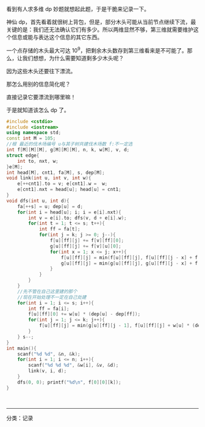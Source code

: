   
  
看到有人求多维 dp 妙题就想起此题，于是干脆来记录一下。  
  
神仙 dp，首先看着就很树上背包，但是，部分木头可能从当前节点继续下流，最关键的是：我们还无法确认它们有多少。所以两维显然不够，第三维就需要维护这个信息或能与表达这个信息的其它东西。  
  
一个点存储的木头最大可达 $10^9$，把剩余木头数存到第三维看来是不可能了。那么，让我们想想，为什么需要知道剩多少木头呢？  
  
因为这些木头还要往下漂流。  
  
那怎么用别的信息简化呢？  
  
直接记录它要漂流到哪里嘛！  
  
于是就知道该怎么 dp 了。  
```cpp  
#include <cstdio>  
#include <iostream>  
using namespace std;  
const int M = 105;  
//根 最近的伐木场编号 u与其子树共建伐木场数 f:不一定选   
int f[M][M][M], g[M][M][M], n, k, w[M], v, d;  
struct edge{  
    int to, nxt, w;  
}e[M];  
int head[M], cnt1, fa[M], s, dep[M];  
void link(int u, int v, int w){  
    e[++cnt1].to = v; e[cnt1].w =  w;  
    e[cnt1].nxt = head[u]; head[u] = cnt1;  
}  
void dfs(int u, int d){  
    fa[++s] = u; dep[u] = d;  
    for(int i = head[u]; i; i = e[i].nxt){  
        int v = e[i].to; dfs(v, d + e[i].w);  
        for(int t = 1; t <= s; t++){  
            int ff = fa[t];  
            for(int j = k; j >= 0; j--){  
                f[u][ff][j] += f[v][ff][0];  
                g[u][ff][j] += f[v][u][0];  
                for(int x = 1; x <= j; x++){  
                    f[u][ff][j] = min(f[u][ff][j], f[u][ff][j - x] + f[v][ff][x]);  
                    g[u][ff][j] = min(g[u][ff][j], g[u][ff][j - x] + f[v][u][x]);  
                }     
            }  
        }  
    }  
    //先不管在自己这里建的那个  
    //现在开始处理不一定在自己处建  
    for(int i = 1; i <= s; i++){  
        int ff = fa[i];  
        f[u][ff][0] += w[u] * (dep[u] - dep[ff]);  
        for(int j = 1; j <= k; j++){  
            f[u][ff][j] = min(g[u][ff][j - 1], f[u][ff][j] + w[u] * (dep[u] - dep[ff]));  
        }  
    } s--;  
}  
int main(){  
    scanf("%d %d", &n, &k);  
    for(int i = 1; i <= n; i++){  
        scanf("%d %d %d", &w[i], &v, &d);  
        link(v, i, d);  
    }  
    dfs(0, 0); printf("%d\n", f[0][0][k]);  
}  
```  
<br>  
  

-----
分类：记录